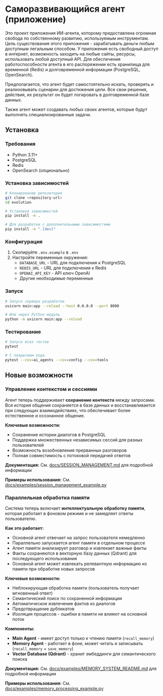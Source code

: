 # Саморазвивающийся агент (приложение)

Это проект приложения ИИ-агента, которому предоставлена огромная свобода по собственному развитию, используемым инструментам. Цель существования этого приложения - зарабатывать деньги любым доступным легальным способом. У приложения есть свободный доступ в интернет, возможность заходить на любые сайты, ресурсы, использовать любой доступный API. Для обеспечения работоспособности агента в его распоряжении есть хранилища для временной (Redis) и долговременной информации (PostgreSQL, OpenSearch).

Предполагается, что агент будет самостоятельно искать, проверять и реализовывать сценарии для достижения цели. Все свои решения, действия, их результат он будет логировать в долговременной базе данных.

Также агент может создавать любых своих агентов, которые будут выполнять специализированные задачи.

## Установка

### Требования

- Python 3.11+
- PostgreSQL
- Redis
- OpenSearch (опционально)

### Установка зависимостей

```bash
# Клонирование репозитория
git clone <repository-url>
cd evolution

# Установка зависимостей
pip install -e .

# Для разработки с дополнительными зависимостями
pip install -e ".[dev]"
```

### Конфигурация

1. Скопируйте `.env.example` в `.env`
2. Настройте переменные окружения:
   - `DATABASE_URL` - URL для подключения к PostgreSQL
   - `REDIS_URL` - URL для подключения к Redis
   - `OPENAI_API_KEY` - API ключ OpenAI
   - Другие необходимые переменные

### Запуск

```bash
# Запуск сервера разработки
uvicorn main:app --reload --host 0.0.0.0 --port 8000

# Или через Python модуль
python -m uvicorn main:app --reload
```

### Тестирование

```bash
# Запуск всех тестов
pytest

# С покрытием кода
pytest --cov=ai_agents --cov=config --cov=tools
```

## Новые возможности

### Управление контекстом и сессиями

Агент теперь поддерживает **сохранение контекста** между запросами. Вся история общения сохраняется в базе данных и восстанавливается при следующих взаимодействиях, что обеспечивает более естественное и осознанное общение.

**Ключевые возможности:**
- Сохранение истории диалогов в PostgreSQL
- Поддержка множественных независимых сессий для разных пользователей
- Возможность возобновления прерванных разговоров
- Полная совместимость с потоковой передачей ответов

**Документация:** См. [docs/SESSION_MANAGEMENT.md](docs/SESSION_MANAGEMENT.md) для подробной информации

**Примеры использования:** См. [docs/examples/session_management_example.py](docs/examples/session_management_example.py)

### Параллельная обработка памяти

Система теперь включает **интеллектуальную обработку памяти**, которая работает в фоновом режиме и не замедляет ответы пользователю.

**Как это работает:**
- Основной агент отвечает на запрос пользователя немедленно
- Параллельно запускается агент памяти в отдельном процессе
- Агент памяти анализирует разговор и извлекает важные факты
- Факты сохраняются в векторную базу данных (Qdrant) для последующего использования
- Основной агент может извлекать релевантную информацию из памяти при обработке новых запросов

**Ключевые возможности:**
- Неблокирующая обработка памяти (пользователь получает мгновенный ответ)
- Семантический поиск по сохраненной информации
- Автоматическое извлечение фактов из диалогов
- Предотвращение дубликатов
- Изоляция процессов - ошибки в памяти не влияют на основной поток

**Компоненты:**
- **Main Agent** - имеет доступ только к чтению памяти (`recall_memory`)
- **Memory Agent** - работает в фоне, может читать и записывать (`recall_memory` + `save_memory`)
- **Vector Database (Qdrant)** - хранит эмбеддинги для семантического поиска

**Документация:** См. [docs/examples/MEMORY_SYSTEM_README.md](docs/examples/MEMORY_SYSTEM_README.md) для подробной информации

**Примеры использования:** См. [docs/examples/memory_processing_example.py](docs/examples/memory_processing_example.py)